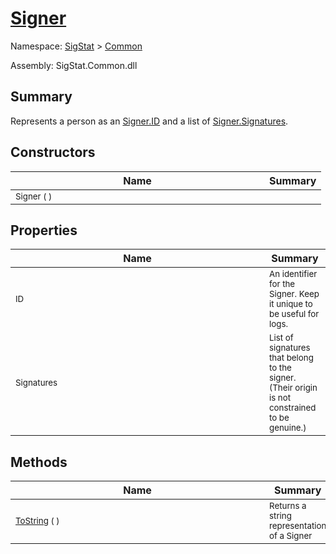 # [Signer](./Signer.md)

Namespace: [SigStat]() > [Common](./README.md)

Assembly: SigStat.Common.dll

## Summary
Represents a person as an [Signer.ID](https://github.com/hargitomi97/sigstat/blob/master/docs/md/SigStat/Common/Signer.md) and a list of [Signer.Signatures](https://github.com/hargitomi97/sigstat/blob/master/docs/md/SigStat/Common/Signer.md).

## Constructors

| Name | Summary | 
| --- | --- | 
| <div style ="width:390px"><sub>Signer (  )</sub></div>| <sub></sub></div>| <br>


## Properties

| Name | Summary | 
| --- | --- | 
| <div style ="width:390px"><sub>ID</sub></div>| <sub>An identifier for the Signer. Keep it unique to be useful for logs.</sub></div>| <br>
| <div style ="width:390px"><sub>Signatures</sub></div>| <sub>List of signatures that belong to the signer.  (Their origin is not constrained to be genuine.)</sub></div>| <br>


## Methods

| Name | Summary | 
| --- | --- | 
| <div style ="width:390px"><sub>[ToString](./Methods/Signer-100663452.md) (  )</sub></div>| <sub>Returns a string representation of a Signer</sub></div>| <br>


